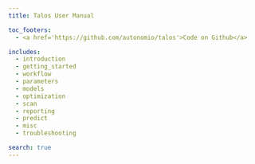 ```yaml
---
title: Talos User Manual

toc_footers:
  - <a href='https://github.com/autonomio/talos'>Code on Github</a>

includes:
  - introduction
  - getting_started
  - workflow
  - parameters
  - models
  - optimization
  - scan
  - reporting
  - predict
  - misc
  - troubleshooting

search: true
---
```

